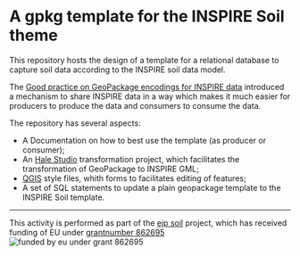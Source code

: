 # A gpkg template for the INSPIRE Soil theme

This repository hosts the design of a template for a relational database to capture soil data according to the INSPIRE soil data model.

The [Good practice on GeoPackage encodings for INSPIRE data](https://github.com/INSPIRE-MIF/gp-geopackage-encodings) introduced a mechanism to share INSPIRE data in a way which makes it much easier for producers to produce the data and consumers to consume the data.

The repository has several aspects:
- A Documentation on how to best use the template (as producer or consumer);
- An [Hale Studio](https://wetransform.to/halestudio/) transformation project, which facilitates the transformation of GeoPackage to INSPIRE GML;
- [QGIS](https://qgis.org/) style files, whith forms to facilitates editing of features;
- A set of SQL statements to update a plain geopackage template to the INSPIRE Soil template.

---
This activity is performed as part of the [ejp soil](https://ejpsoil.eu) project, which has received funding of EU under [grantnumber 862695](https://cordis.europa.eu/project/id/862695)
![funded by eu under grant 862695](https://ejpsoil.eu/fileadmin/_processed_/0/3/csm_Horizon_2020_funding_Thumbnail_a20cd538b7.jpg)
